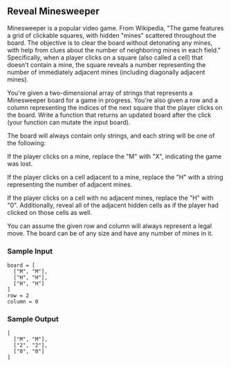 
## Reveal Minesweeper

Minesweeper
is a popular video game. From Wikipedia, "The game features a grid of
clickable squares, with hidden "mines" scattered throughout the board. The
objective is to clear the board without detonating any mines, with help from
clues about the number of neighboring mines in each field." Specifically,
when a player clicks on a square (also called a cell) that doesn't contain a
mine, the square reveals a number representing the number of immediately
adjacent mines (including diagonally adjacent mines).

You're given a two-dimensional array of strings that represents a
Minesweeper board for a game in progress. You're also given a row and a
column representing the indices of the next square that the player clicks on
the board. Write a function that returns an updated board after the click
(your function can mutate the input board).

The board will always contain only strings, and each string will be one of
the following:

If the player clicks on a mine, replace the "M" with
"X", indicating the game was lost.

If the player clicks on a cell adjacent to a mine, replace the
"H" with a string representing the number of adjacent mines.

If the player clicks on a cell with no adjacent mines, replace the
"H" with "0". Additionally, reveal all of the
adjacent hidden cells as if the player had clicked on those cells as well.

You can assume the given row and column will always represent a legal move.
The board can be of any size and have any number of mines in it.

### Sample Input
```
board = [
  ["M", "M"],
  ["H", "H"],
  ["H", "H"]
]   
row = 2
column = 0
```

### Sample Output
```
[
  ["M", "M"],
  ["2", "2"],
  ["0", "0"]
]
```
